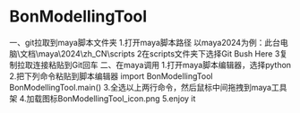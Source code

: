 # BonModellingTool
一、git拉取到maya脚本文件夹
1.打开maya脚本路径
以maya2024为例：此台电脑\文档\maya\2024\zh_CN\scripts
2在scripts文件夹下选择Git Bush Here
3复制拉取连接粘贴到Git回车
二、在maya调用
1.打开maya脚本编辑器，选择python
2.把下列命令粘贴到脚本编辑器
import BonModellingTool
BonModellingTool.main()
3.全选以上两行命令，然后鼠标中间拖拽到maya工具架
4.加载图标BonModellingTool_icon.png
5.enjoy it

